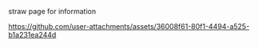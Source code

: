straw page for information





https://github.com/user-attachments/assets/36008f61-80f1-4494-a525-b1a231ea244d



